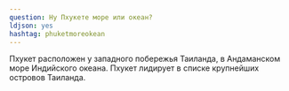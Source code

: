 ```yaml
---
question: Ну Пхукете море или океан?
ldjson: yes
hashtag: phuketmoreokean
---
```


Пхукет расположен у западного побережья Таиланда, в Андаманском море Индийского океана. Пхукет лидирует в списке крупнейших островов Таиланда.
